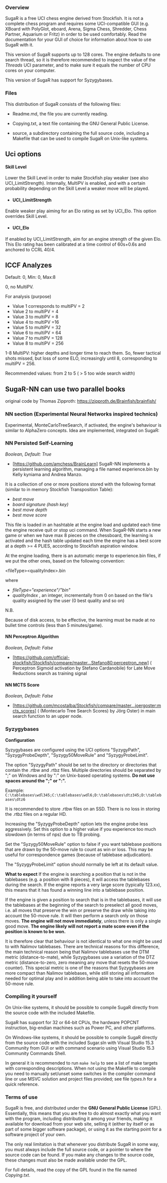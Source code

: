 ### Overview

SugaR is a free UCI chess engine derived from Stockfish. It is
not a complete chess program and requires some UCI-compatible GUI
(e.g. XBoard with PolyGlot, eboard, Arena, Sigma Chess, Shredder, Chess
Partner, Aquarium or Fritz) in order to be used comfortably. Read the
documentation for your GUI of choice for information about how to use
SugaR with it.

This version of SugaR supports up to 128 cores. The engine defaults
to one search thread, so it is therefore recommended to inspect the value of
the *Threads* UCI parameter, and to make sure it equals the number of CPU
cores on your computer.

This version of SugaR has support for Syzygybases.


### Files

This distribution of SugaR consists of the following files:

  * Readme.md, the file you are currently reading.

  * Copying.txt, a text file containing the GNU General Public License.

  * source, a subdirectory containing the full source code, including a Makefile
    that can be used to compile SugaR on Unix-like systems.

## Uci options

#### Skill Level
Lower the Skill Level in order to make Stockfish play weaker (see also UCI_LimitStrength). Internally, MultiPV is enabled, and with a certain probability depending on the Skill Level a weaker move will be played.
										

* #### UCI_LimitStrength
Enable weaker play aiming for an Elo rating as set by UCI_Elo. This option overrides Skill Level.

* #### UCI_Elo
If enabled by UCI_LimitStrength, aim for an engine strength of the given Elo. This Elo rating has been calibrated at a time control of 60s+0.6s and anchored to CCRL 40/4.

## ICCF Analyzes
Default: 0, Min: 0, Max:8

0, no MultiPV.

For analysis (purpose)
* Value 1 corresponds to multiPV = 2
* Value 2 to multiPV = 4
* Value 3 to multiPV = 8
* Value 4 to multiPV =16
* Value 5 to multiPV = 32
* Value 6 to multiPV = 64
* Value 7 to multiPV = 128
* Value 8 to multiPV = 256

1-8 MultiPV: higher depths and longer time to reach them. So, fewer tactical shots missed, but loss of some ELO, increasingly until 8,
corresponding to multiPV = 256.


Recommended values: from 2 to 5 ( > 5 too wide search width)

## SugaR-NN can use two parallel books
original code by Thomas Zipproth:
https://zipproth.de/Brainfish/brainfish/

### NN section (Experimental Neural Networks inspired technics)
Experimental, MonteCarloTreeSearch, if activated, the engine's behaviour is similar to AlphaZero concepts.
Idea are implemented, integrated on SugaR:
	
### NN Persisted Self-Learning
_Boolean, Default: True_


- [https://github.com/amchess/BrainLearn] SugaR-NN implements a persistent learning algorithm, managing a file named experience.bin by Kelly kyniama and Andrea Manzo.

It is a collection of one or more positions stored with the following format (similar to in memory Stockfish Transposition Table):

- _best move_
- _board signature (hash key)_
- _best move depth_
- _best move score_

This file is loaded in an hashtable at the engine load and updated each time the engine receive quit or stop uci command.
When SugaR-NN starts a new game or when we have max 8 pieces on the chessboard, the learning is activated and the hash table updated each time the engine has a best score
at a depth >= 4 PLIES, according to Stockfish aspiration window.

At the engine loading, there is an automatic merge to experience.bin files, if we put the other ones, based on the following convention:

&lt;fileType&gt;&lt;qualityIndex&gt;.bin

where

- _fileType=&quot;experience&quot;/&quot;bin&quot;_
- _qualityIndex_ , an integer, incrementally from 0 on based on the file&#39;s quality assigned by the user (0 best quality and so on)

N.B.

Because of disk access, to be effective, the learning must be made at no bullet time controls (less than 5 minutes/game).

#### NN Perceptron Algorithm
_Boolean, Default: False_

- [https://github.com/official-stockfish/Stockfish/compare/master...Stefano80:perceptron_new]
( Perceptron Sigmoid activation by Stefano Cardanobile) for Late Move Reductions search as training signal

#### NN MCTS Score
_Boolean, Default: False_

- [https://github.com/mcostalba/Stockfish/compare/master...joergoster:mcts_scores]
( (Montecarlo Tree Search Scores) by Jörg Oster) in main search function to an upper node.

### Syzygybases

**Configuration**

Syzygybases are configured using the UCI options "SyzygyPath",
"SyzygyProbeDepth", "Syzygy50MoveRule" and "SyzygyProbeLimit".

The option "SyzygyPath" should be set to the directory or directories that
contain the .rtbw and .rtbz files. Multiple directories should be
separated by ";" on Windows and by ":" on Unix-based operating systems.
**Do not use spaces around the ";" or ":".**

Example: `C:\tablebases\wdl345;C:\tablebases\wdl6;D:\tablebases\dtz345;D:\tablebases\dtz6`

It is recommended to store .rtbw files on an SSD. There is no loss in
storing the .rtbz files on a regular HD.

Increasing the "SyzygyProbeDepth" option lets the engine probe less
aggressively. Set this option to a higher value if you experience too much
slowdown (in terms of nps) due to TB probing.

Set the "Syzygy50MoveRule" option to false if you want tablebase positions
that are drawn by the 50-move rule to count as win or loss. This may be useful
for correspondence games (because of tablebase adjudication).

The "SyzygyProbeLimit" option should normally be left at its default value.

**What to expect**
If the engine is searching a position that is not in the tablebases (e.g.
a position with 8 pieces), it will access the tablebases during the search.
If the engine reports a very large score (typically 123.xx), this means
that it has found a winning line into a tablebase position.

If the engine is given a position to search that is in the tablebases, it
will use the tablebases at the beginning of the search to preselect all
good moves, i.e. all moves that preserve the win or preserve the draw while
taking into account the 50-move rule.
It will then perform a search only on those moves. **The engine will not move
immediately**, unless there is only a single good move. **The engine likely
will not report a mate score even if the position is known to be won.**

It is therefore clear that behaviour is not identical to what one might
be used to with Nalimov tablebases. There are technical reasons for this
difference, the main technical reason being that Nalimov tablebases use the
DTM metric (distance-to-mate), while Syzygybases use a variation of the
DTZ metric (distance-to-zero, zero meaning any move that resets the 50-move
counter). This special metric is one of the reasons that Syzygybases are
more compact than Nalimov tablebases, while still storing all information
needed for optimal play and in addition being able to take into account
the 50-move rule.


### Compiling it yourself

On Unix-like systems, it should be possible to compile SugaR
directly from the source code with the included Makefile.

SugaR has support for 32 or 64-bit CPUs, the hardware POPCNT
instruction, big-endian machines such as Power PC, and other platforms.

On Windows-like systems, it should be possible to compile SugaR
directly from the source code with the included Sugar.sln with Visual Studio 15.3 Community 
from GUI or with command scenario using Visual Studio 15.3 Community Commands Shell.

In general it is recommended to run `make help` to see a list of make
targets with corresponding descriptions. When not using the Makefile to
compile you need to manually
set/unset some switches in the compiler command line or use MSVC solution and project files provided; see file *types.h*
for a quick reference.


### Terms of use

SugaR is free, and distributed under the **GNU General Public License**
(GPL). Essentially, this means that you are free to do almost exactly
what you want with the program, including distributing it among your
friends, making it available for download from your web site, selling
it (either by itself or as part of some bigger software package), or
using it as the starting point for a software project of your own.

The only real limitation is that whenever you distribute SugaR in
some way, you must always include the full source code, or a pointer
to where the source code can be found. If you make any changes to the
source code, these changes must also be made available under the GPL.

For full details, read the copy of the GPL found in the file named
*Copying.txt*.


